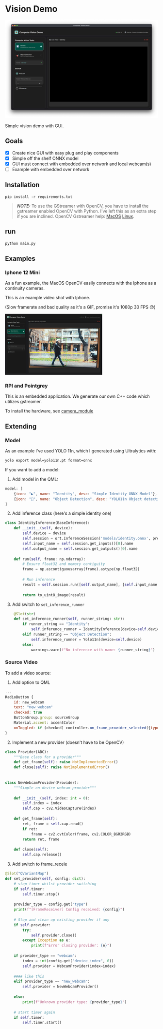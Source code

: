 # Vision Demo

![blank gui](assets/screen_black.png)

Simple vision demo with GUI.

## Goals

- [x] Create nice GUI with easy plug and play components
- [x] Simple off the shelf ONNX model
- [x] GUI must connect with embedded over network and local webcam(s)
- [ ] Example with embedded over network

## Installation

```
pip install -r requirements.txt
```

> **_NOTE:_** To use the GStreamer with OpenCV, you have to install the gstreamer enabled OpenCV with Python. I've left this as an extra step if you are inclined. OpenCV Gstreamer help:
    [MacOS](https://gist.github.com/liviaerxin/6ee3d4faea1614572e621d81d0e114c8)
    [Linux](https://github.com/opencv/opencv-python/issues/530).

## run

```bash
python main.py
```

## Examples

### Iphone 12 Mini
As a fun example, the MacOS OpenCV easily connects with the Iphone as a continuity cameras.

This is an example video shot with Iphone.

(Slow framerate and bad quality as it's a GIF, promise it's 1080p 30 FPS :sweat:)

![iphone pedestrian example gif](assets/pedestrian_iphone.gif)

### RPI and Pointgrey

This is an embedded application. We generate our own C++ code which utilizes gstreamer.

To install the hardware, see [camera_module](./camera_module/README.md)


## Extending

### Model

As an example I've used YOLO 11n, which I generated using Ultralytics with:

```bash
yolo export model=yolo11n.pt format=onnx
```

If you want to add a model:

1. Add model in the QML:

```qml
model: [
    {icon: "▶️", name: "Identity", desc: "Simple Identity ONNX Model"},
    {icon: "️🎯", name: "Object Detection", desc: "YOLO11n Object detection"}
]

```

2. Add inference class (here's a simple identity one)
```python
class IdentityInference(BaseInference):
    def __init__(self, device):
        self.device = device
        self.session = ort.InferenceSession('models/identity.onnx', providers=self.device)
        self.input_name = self.session.get_inputs()[0].name
        self.output_name = self.session.get_outputs()[0].name
    
    def run(self, frame: np.ndarray):
        # Ensure float32 and memory contiguity
        frame = np.ascontiguousarray(frame).astype(np.float32)

        # Run inference
        result = self.session.run([self.output_name], {self.input_name: frame})[0]

        return to_uint8_image(result)
```

3. Add switch to `set_inference_runner`

```python
    @Slot(str)
    def set_inference_runner(self, runner_string: str):
        if runner_string == "Identity":
            self.inference_runner = IdentityInference(device=self.device)
        elif runner_string == "Object Detection":
            self.inference_runner = Yolo11n(device=self.device)
        else:
            warnings.warn(f"No inference with name: {runner_string}")
```


### Source Video

To add a video source:

1. Add option to QML

```qml
...
RadioButton {
    id: new_webcam 
    text: "new_webcam"
    checked: true
    ButtonGroup.group: sourceGroup
    Material.accent: accentColor
    onToggled: if (checked) controller.on_frame_provider_selected({type: "new_webcam"})
}
```

2. Implement a new provider (doesn't have to be OpenCV)

```python
class Provider(ABC):
    """Base class for a provider"""
    def get_frame(self): raise NotImplementedError()
    def close(self): raise NotImplementedError()


class NewWebcamProvider(Provider):
    """Simple on device webcam provider"""

    def __init__(self, index: int = 0):
        self.index = index
        self.cap = cv2.VideoCapture(index)

    def get_frame(self):
        ret, frame = self.cap.read()
        if ret:
            frame = cv2.cvtColor(frame, cv2.COLOR_BGR2RGB)
        return ret, frame
    
    def close(self):
        self.cap.release()
```

3. Add switch to frame_receie

```python
@Slot("QVariantMap")
def set_provider(self, config: dict):
    # stop timer whilst provider switching
    if self.timer:
        self.timer.stop()

    provider_type = config.get("type")
    print(f"[FrameReceiver] Config received: {config}")

    # Stop and clean up existing provider if any
    if self.provider:
        try:
            self.provider.close()
        except Exception as e:
            print(f"Error closing provider: {e}")

    if provider_type == "webcam":
        index = int(config.get("device_index", 0))
        self.provider = WebcamProvider(index=index)

    #### like this
    elif provider_type == "new_webcam":
        self.provider = NewWebcamProvider()

    else:
        print(f"Unknown provider type: {provider_type}")
    
    # start timer again
    if self.timer:
        self.timer.start()

```